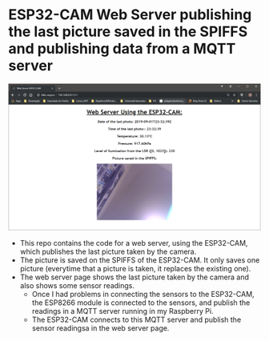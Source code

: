 # ESP32-CAM Web Server publishing the last picture saved in the SPIFFS and publishing data from a MQTT server         
       

![Web server](./Images/Pic_11_Output_WebServer.PNG)        
      
	
 - This repo contains the code for a web server, using the ESP32-CAM, which publishes the last picture taken by the camera.      
 - The picture is saved on the SPIFFS of the ESP32-CAM. It only saves one picture (everytime that a picture is taken, it replaces the existing one).        
 - The web server page shows the last picture taken by the camera and also shows some sensor readings.       
	- Once I had problems in connecting the sensors to the ESP32-CAM, the ESP8266 module is connected to the sensors, and publish the readings in a MQTT server running in my Raspberry Pi.    
	- The ESP32-CAM connects to this MQTT server and publish the sensor readingsa in the web server page.      
